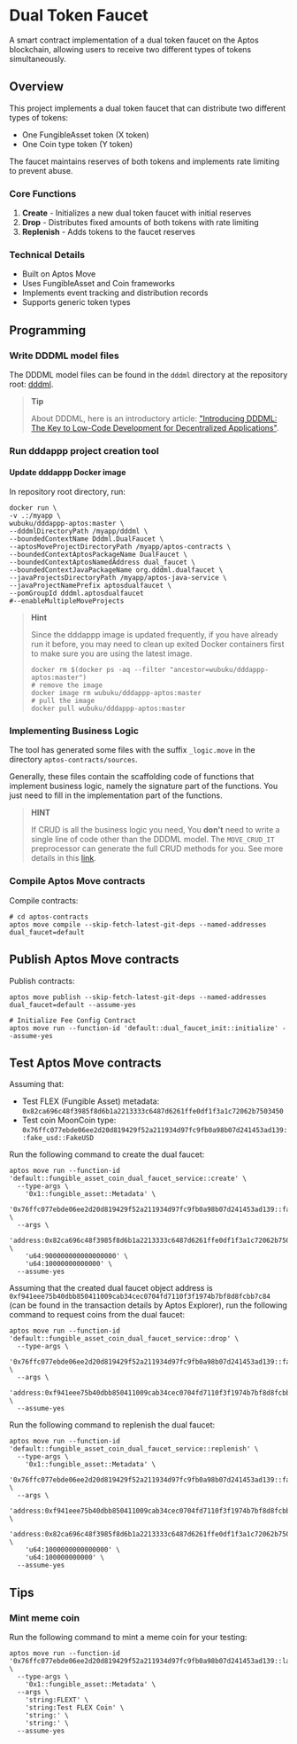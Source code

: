 # Dual Token Faucet

A smart contract implementation of a dual token faucet on the Aptos blockchain, allowing users to receive two different types of tokens simultaneously.

## Overview

This project implements a dual token faucet that can distribute two different types of tokens:
- One FungibleAsset token (X token)
- One Coin type token (Y token)

The faucet maintains reserves of both tokens and implements rate limiting to prevent abuse.

### Core Functions

1. **Create** - Initializes a new dual token faucet with initial reserves
2. **Drop** - Distributes fixed amounts of both tokens with rate limiting
3. **Replenish** - Adds tokens to the faucet reserves

### Technical Details

- Built on Aptos Move
- Uses FungibleAsset and Coin frameworks
- Implements event tracking and distribution records
- Supports generic token types


## Programming

### Write DDDML model files

The DDDML model files can be found in the `dddml` directory at the repository root: [dddml](./dddml).

> **Tip**
>
> About DDDML, here is an introductory article: ["Introducing DDDML: The Key to Low-Code Development for Decentralized Applications"](https://github.com/wubuku/Dapp-LCDP-Demo/blob/main/IntroducingDDDML.md).


### Run dddappp project creation tool

#### Update dddappp Docker image

In repository root directory, run:

```shell
docker run \
-v .:/myapp \
wubuku/dddappp-aptos:master \
--dddmlDirectoryPath /myapp/dddml \
--boundedContextName Dddml.DualFaucet \
--aptosMoveProjectDirectoryPath /myapp/aptos-contracts \
--boundedContextAptosPackageName DualFaucet \
--boundedContextAptosNamedAddress dual_faucet \
--boundedContextJavaPackageName org.dddml.dualfaucet \
--javaProjectsDirectoryPath /myapp/aptos-java-service \
--javaProjectNamePrefix aptosdualfaucet \
--pomGroupId dddml.aptosdualfaucet
#--enableMultipleMoveProjects
```

> **Hint**
>
> Since the dddappp image is updated frequently, if you have already run it before, 
> you may need to clean up exited Docker containers first to make sure you are using the latest image.
>
> ```shell
> docker rm $(docker ps -aq --filter "ancestor=wubuku/dddappp-aptos:master")
> # remove the image
> docker image rm wubuku/dddappp-aptos:master
> # pull the image
> docker pull wubuku/dddappp-aptos:master
> ```


### Implementing Business Logic

The tool has generated some files with the suffix `_logic.move` in the directory `aptos-contracts/sources`. 

Generally, these files contain the scaffolding code of functions that implement business logic, namely the signature part of the functions. You just need to fill in the implementation part of the functions.

> **HINT**
>
> If CRUD is all the business logic you need, You **don't** need to write a single line of code other than the DDDML model.
> The `MOVE_CRUD_IT` preprocessor can generate the full CRUD methods for you.
> See more details in this [link](https://github.com/wubuku/Dapp-LCDP-Demo).


### Compile Aptos Move contracts

Compile contracts:

```shell
# cd aptos-contracts
aptos move compile --skip-fetch-latest-git-deps --named-addresses dual_faucet=default
```


## Publish Aptos Move contracts

Publish contracts:

```shell
aptos move publish --skip-fetch-latest-git-deps --named-addresses dual_faucet=default --assume-yes

# Initialize Fee Config Contract
aptos move run --function-id 'default::dual_faucet_init::initialize' --assume-yes
```

## Test Aptos Move contracts

Assuming that:
- Test FLEX (Fungible Asset) metadata: `0x82ca696c48f3985f8d6b1a2213333c6487d6261ffe0df1f3a1c72062b7503450`
- Test coin MoonCoin type: `0x76ffc077ebde06ee2d20d819429f52a211934d97fc9fb0a98b07d241453ad139::fake_usd::FakeUSD`

Run the following command to create the dual faucet:

```shell
aptos move run --function-id 'default::fungible_asset_coin_dual_faucet_service::create' \
  --type-args \
    '0x1::fungible_asset::Metadata' \
    '0x76ffc077ebde06ee2d20d819429f52a211934d97fc9fb0a98b07d241453ad139::fake_usd::FakeUSD' \
  --args \
    'address:0x82ca696c48f3985f8d6b1a2213333c6487d6261ffe0df1f3a1c72062b7503450' \
    'u64:900000000000000000' \
    'u64:10000000000000' \
  --assume-yes
```

Assuming that the created dual faucet object address is `0xf941eee75b40dbb850411009cab34cec0704fd7110f3f1974b7bf8d8fcbb7c84` (can be found in the transaction details by Aptos Explorer), run the following command to request coins from the dual faucet:

```shell
aptos move run --function-id 'default::fungible_asset_coin_dual_faucet_service::drop' \
  --type-args \
    '0x76ffc077ebde06ee2d20d819429f52a211934d97fc9fb0a98b07d241453ad139::fake_usd::FakeUSD' \
  --args \
    'address:0xf941eee75b40dbb850411009cab34cec0704fd7110f3f1974b7bf8d8fcbb7c84' \
  --assume-yes
```

Run the following command to replenish the dual faucet:

```shell
aptos move run --function-id 'default::fungible_asset_coin_dual_faucet_service::replenish' \
  --type-args \
    '0x1::fungible_asset::Metadata' \
    '0x76ffc077ebde06ee2d20d819429f52a211934d97fc9fb0a98b07d241453ad139::fake_usd::FakeUSD' \
  --args \
    'address:0xf941eee75b40dbb850411009cab34cec0704fd7110f3f1974b7bf8d8fcbb7c84' \
    'address:0x82ca696c48f3985f8d6b1a2213333c6487d6261ffe0df1f3a1c72062b7503450' \
    'u64:1000000000000000' \
    'u64:100000000000' \
  --assume-yes
```


## Tips

### Mint meme coin

Run the following command to mint a meme coin for your testing:

```shell
aptos move run --function-id '0x76ffc077ebde06ee2d20d819429f52a211934d97fc9fb0a98b07d241453ad139::launchpad_service::mint_and_drop_burn_ref' \
  --type-args \
    '0x1::fungible_asset::Metadata' \
  --args \
    'string:FLEXT' \
    'string:Test FLEX Coin' \
    'string:' \
    'string:' \
  --assume-yes
```
